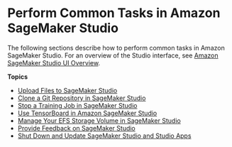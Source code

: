 # Perform Common Tasks in Amazon SageMaker Studio<a name="studio-tasks"></a>

The following sections describe how to perform common tasks in Amazon SageMaker Studio\. For an overview of the Studio interface, see [Amazon SageMaker Studio UI Overview](studio-ui.md)\.

**Topics**
+ [Upload Files to SageMaker Studio](studio-tasks-files.md)
+ [Clone a Git Repository in SageMaker Studio](studio-tasks-git.md)
+ [Stop a Training Job in SageMaker Studio](studio-tasks-stop-training-job.md)
+ [Use TensorBoard in Amazon SageMaker Studio](studio-tensorboard.md)
+ [Manage Your EFS Storage Volume in SageMaker Studio](studio-tasks-manage-storage.md)
+ [Provide Feedback on SageMaker Studio](studio-tasks-provide-feedback.md)
+ [Shut Down and Update SageMaker Studio and Studio Apps](studio-tasks-update.md)